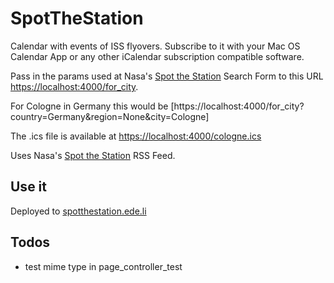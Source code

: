 # SpotTheStation

Calendar with events of ISS flyovers. Subscribe to it with your Mac OS Calendar App or any other iCalendar subscription compatible software.

Pass in the params used at Nasa's [Spot the Station](https://spotthestation.nasa.gov) Search Form to this URL [https://localhost:4000/for_city](https://localhost:4000/for_city).

For Cologne in Germany this would be [https://localhost:4000/for_city?country=Germany&region=None&city=Cologne]

The .ics file is available at [https://localhost:4000/cologne.ics](https://localhost:4000/cologne.ics)

Uses Nasa's [Spot the Station](c) RSS Feed.

## Use it

Deployed to [spotthestation.ede.li](http://spotthestation.ede.li)

## Todos

* test mime type in page_controller_test
